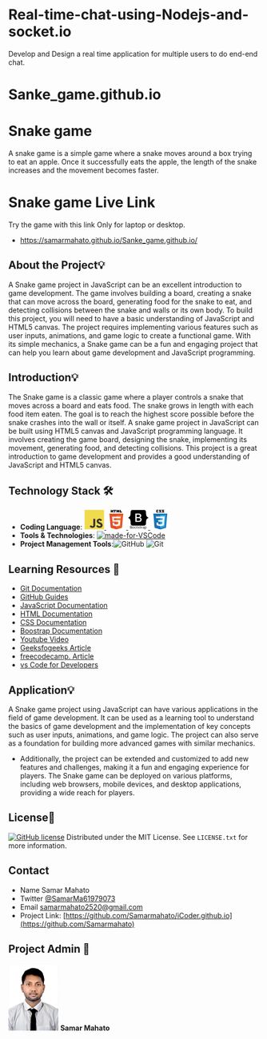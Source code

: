 # Real-time-chat-using-Nodejs-and-socket.io
Develop and Design a real time application for multiple users to do end-end chat.
# Sanke_game.github.io

# Snake game
A snake game is a simple game where a snake moves around a box trying to eat an apple. Once it successfully eats the apple, the length of the snake increases and the movement becomes faster.
# Snake game Live Link
Try the game with this link Only for laptop or desktop.
- https://samarmahato.github.io/Sanke_game.github.io/
## About the Project💡
A Snake game project in JavaScript can be an excellent introduction to game development. The game involves building a board, creating a snake that can move across the board, generating food for the snake to eat, and detecting collisions between the snake and walls or its own body. To build this project, you will need to have a basic understanding of JavaScript and HTML5 canvas. The project requires implementing various features such as user inputs, animations, and game logic to create a functional game. With its simple mechanics, a Snake game can be a fun and engaging project that can help you learn about game development and JavaScript programming.

## Introduction💡
The Snake game is a classic game where a player controls a snake that moves across a board and eats food. The snake grows in length with each food item eaten. The goal is to reach the highest score possible before the snake crashes into the wall or itself. A snake game project in JavaScript can be built using HTML5 canvas and JavaScript programming language. It involves creating the game board, designing the snake, implementing its movement, generating food, and detecting collisions. This project is a great introduction to game development and provides a good understanding of JavaScript and HTML5 canvas.

## Technology Stack 🛠️
  
- **Coding Language**: <a href="https://developer.mozilla.org/en-US/docs/Web/JavaScript" target="_blank" rel="noreferrer"> <img src="https://raw.githubusercontent.com/devicons/devicon/master/icons/javascript/javascript-original.svg" alt="javascript" width="40" height="40"/> </a> <a href="https://www.w3.org/html/" target="_blank" rel="noreferrer"> <img src="https://raw.githubusercontent.com/devicons/devicon/master/icons/html5/html5-original-wordmark.svg" alt="html5" width="40" height="40"/> </a> <a href="https://getbootstrap.com" target="_blank" rel="noreferrer"> <img src="https://raw.githubusercontent.com/devicons/devicon/master/icons/bootstrap/bootstrap-plain-wordmark.svg" alt="bootstrap" width="40" height="40"/> </a>
<a href="https://www.w3schools.com/css/" target="_blank" rel="noreferrer"> <img src="https://raw.githubusercontent.com/devicons/devicon/master/icons/css3/css3-original-wordmark.svg" alt="css3" width="40" height="40"/> </a>
- **Tools & Technologies**: [![made-for-VSCode](https://img.shields.io/badge/Made%20for-VSCode-1f425f.svg)](https://code.visualstudio.com/)
- **Project Management Tools**:<img alt="GitHub" src="https://img.shields.io/badge/github%20-%23121011.svg?&style=for-the-badge&logo=github&logoColor=white"/> <img alt="Git" src="https://img.shields.io/badge/git%20-%23F05033.svg?&style=for-the-badge&logo=git&logoColor=white"/> 
## Learning Resources 🧰


- [Git Documentation](https://git-scm.com/docs)
- [GitHub Guides](https://guides.github.com/)
- [JavaScript Documentation](https://www.javascript.com/)
- [HTML Documentation](https://www.w3schools.com/html/)
- [CSS Documentation](https://www.w3schools.com/css/)
- [Boostrap Documentation](https://getbootstrap.com/)
- [Youtube Video](https://youtu.be/2ZDnw6ifdSI)
- [Geeksfogeeks Article](https://www.geeksforgeeks.org/snake-game-in-c/)
- [freecodecamp. Article](https://www.freecodecamp.org/news/how-to-build-a-snake-game-in-javascript/)
- [vs Code for Developers](https://code.visualstudio.com/)


## Application💡
A Snake game project using JavaScript can have various applications in the field of game development. It can be used as a learning tool to understand the basics of game development and the implementation of key concepts such as user inputs, animations, and game logic. The project can also serve as a foundation for building more advanced games with similar mechanics. 
- Additionally, the project can be extended and customized to add new features and challenges, making it a fun and engaging experience for players. The Snake game can be deployed on various platforms, including web browsers, mobile devices, and desktop applications, providing a wide reach for players.

## License📜
[![GitHub license](https://img.shields.io/github/license/Naereen/StrapDown.js.svg)](https://github.com/Naereen/StrapDown.js/blob/master/LICENSE)
Distributed under the MIT License. See `LICENSE.txt` for more information.

<!-- CONTACT -->
## Contact

- Name Samar Mahato 
- Twitter [@SamarMa61979073](https://twitter.com/SamarMa61979073) 
- Email samarmahato2520@gmail.com
- Project Link: [https://github.com/Samarmahato/iCoder.github.io](https://github.com/Samarmahato)





## Project Admin 📆

<td align="center"><img src="https://github.com/Samarmahato/Banking_Managment_System/blob/UNICORN/Samar%20Mahato%20_DSC.JPG" width="100px;" alt=""/> 
	<b>Samar Mahato</b>
</td>

